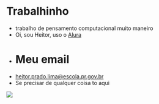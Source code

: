 # Trabalhinho
- trabalho de pensamento computacional muito maneiro
- Oi, sou Heitor, uso o [Alura](https://alura.com.br)
- # Meu email
- heitor.prado.lima@escola.pr.gov.br
- Se precisar de qualquer coisa to aqui

![](https://media1.tenor.com/m/6nf71leoYf4AAAAC/fresh-prince.gif)
